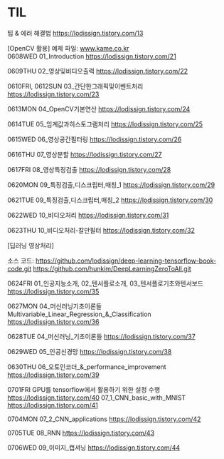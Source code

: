 # TIL

팁 & 에러 해결법
https://lodissign.tistory.com/13


[OpenCV 활용]     예제 파일: www.kame.co.kr  
0608WED
01_Introduction
https://lodissign.tistory.com/21

0609THU
02_영상및비디오출력
https://lodissign.tistory.com/22

0610FRI, 0612SUN
03_간단한그래픽및이벤트처리
https://lodissign.tistory.com/23

0613MON
04_OpenCV기본연산
https://lodissign.tistory.com/24

0614TUE
05_임계값과히스토그램처리
https://lodissign.tistory.com/25

0615WED
06_영상공간필터링
https://lodissign.tistory.com/26

0616THU
07_영상분할
https://lodissign.tistory.com/27

0617FRI
08_영상특징검출
https://lodissign.tistory.com/28

0620MON
09_특징검출,디스크립터,매칭_1
https://lodissign.tistory.com/29

0621TUE
09_특징검출,디스크립터,매칭_2
https://lodissign.tistory.com/30

0622WED
10_비디오처리
https://lodissign.tistory.com/31

0623THU
10_비디오처리-칼만필터
https://lodissign.tistory.com/32  

  
    
    
[딥러닝 영상처리]      

소스 코드: https://github.com/lodissign/deep-learning-tensorflow-book-code.git  https://github.com/hunkim/DeepLearningZeroToAll.git

0624FRI
01_인공지능소개, 02_텐서플로소개, 03_텐서플로기초와텐서보드
https://lodissign.tistory.com/35

0627MON
04_머신러닝기초이론들 Multivariable_Linear_Regression_&_Classification
https://lodissign.tistory.com/36

0628TUE
04_머신러닝_기초이론들
https://lodissign.tistory.com/37

0629WED
05_인공신경망
https://lodissign.tistory.com/38

0630THU
06_오토인코더_&_performance_improvement
https://lodissign.tistory.com/39

0701FRI
GPU를 tensorflow에서 활용하기 위한 설정 수행
https://lodissign.tistory.com/40
07_1_CNN_basic_with_MNIST
https://lodissign.tistory.com/41

0704MON
07_2_CNN_applications
https://lodissign.tistory.com/42

0705TUE
08_RNN
https://lodissign.tistory.com/43

0706WED
09_이미지_캡셔닝
https://lodissign.tistory.com/44

